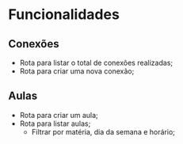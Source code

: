 # Funcionalidades

## Conexões
 
 - Rota para listar o total de conexões realizadas;
 - Rota para criar uma nova conexão;

## Aulas

 - Rota para criar um aula;
 - Rota para listar aulas;
   - Filtrar por matéria, dia da semana e horário;